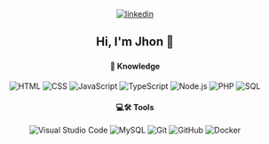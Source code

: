 <div align="center">
    <a href="https://www.linkedin.com/in/jhon-rivera">
        <img src="https://img.shields.io/badge/linkedin-0A66C2?style=for-the-badge&logo=linkedin&logoColor=white" alt="linkedin">
    </a>
</div>

<h2 align="center">Hi, I'm Jhon 👋</h2>

###

<h4 align="center">📖 Knowledge</h4>
<div align="center">
    <img src="https://img.icons8.com/color/48/000000/html-5.png" alt="HTML">
    <img src="https://img.icons8.com/color/48/000000/css3.png" alt="CSS">
    <img src="https://img.icons8.com/color/48/000000/javascript.png" alt="JavaScript">
    <img src="https://img.icons8.com/color/48/000000/typescript.png" alt="TypeScript">
    <img src="https://img.icons8.com/color/48/000000/nodejs.png" alt="Node.js">
    <img src="https://img.icons8.com/officel/40/000000/php-logo.png" alt="PHP">
    <img src="https://img.icons8.com/color/48/000000/postgreesql.png" alt="SQL">
</div>

<h4 align="center">💻🛠 Tools</h4>
<div align="center">
    <img src="https://img.icons8.com/color/48/000000/visual-studio-code-2019.png" alt="Visual Studio Code">
    <img src="https://img.icons8.com/color/48/000000/mysql-logo.png" alt="MySQL">
    <img src="https://img.icons8.com/color/48/000000/git.png" alt="Git">
    <img src="https://img.icons8.com/material-outlined/48/000000/github.png" alt="GitHub">
    <img src="https://img.icons8.com/color/48/000000/docker.png" alt="Docker">
</div>

<!--
**jhonr1vera/jhonr1vera** is a ✨ _special_ ✨ repository because its `README.md` (this file) appears on your GitHub profile.

Here are some ideas to get you started:

- 🔭 I’m currently working on ...
- 🌱 I’m currently learning ...
- 👯 I’m looking to collaborate on ...
- 🤔 I’m looking for help with ...
- 💬 Ask me about ...
- 📫 How to reach me: ...
- 😄 Pronouns: ...
- ⚡ Fun fact: ...
-->


